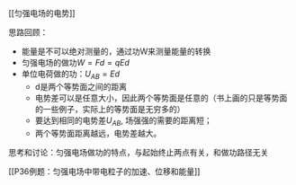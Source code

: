 [[匀强电场的电势]]

思路回顾：
- 能量是不可以绝对测量的，通过功W来测量能量的转换
- 匀强电场的做功$W = Fd = qEd$
- 单位电荷做的功：$U_{AB} = Ed$
	- d是两个等势面之间的距离
	- 电势差可以是任意大小，因此两个等势面是任意的（书上画的只是等势面的一些例子，实际上的等势面是无穷多的）
	- 要达到相同的电势差$U_{AB}$, 场强强的需要的距离短；
	- 两个等势面距离越远，电势差越大。

思考和讨论：匀强电场做功的特点，与起始终止两点有关，和做功路径无关

[[P36例题：匀强电场中带电粒子的加速、位移和能量]]




